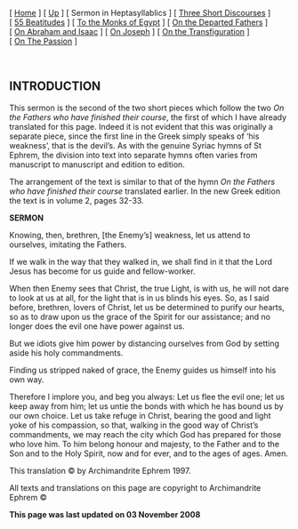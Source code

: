 \[ [Home](index.md) \] \[ [Up](ephrem.md) \] \[ Sermon in Heptasyllablics \] \[ [Three Short Discourses](3disc.md) \] \[ [55 Beatitudes](55beat.md) \] \[ [To the Monks of Egypt](egypt-int.md) \] \[ [On the Departed Fathers](dead-pat.md) \] \[ [On Abraham and Isaac](AbrIsaac.md) \] \[ [On Joseph](on_joseph.md) \] \[ [On the Transfiguration](on_the_transfiguration.md) \] \[ [On The Passion](PassSer.md) \]

 

INTRODUCTION
------------

This sermon is the second of the two short pieces which follow the two *On the Fathers who have finished their course*, the first of which I have already translated for this page. Indeed it is not evident that this was originally a separate piece, since the first line in the Greek simply speaks of ‘his weakness’, that is the devil’s. As with the genuine Syriac hymns of St Ephrem, the division into text into separate hymns often varies from manuscript to manuscript and edition to edition.

The arrangement of the text is similar to that of the hymn *On the Fathers who have finished their course* translated earlier. In the new Greek edition the text is in volume 2, pages 32-33.

**SERMON**

Knowing, then, brethren, \[the Enemy’s\] weakness, let us attend to ourselves, imitating the Fathers.

If we walk in the way that they walked in, we shall find in it that the Lord Jesus has become for us guide and fellow-worker.

When then Enemy sees that Christ, the true Light, is with us, he will not dare to look at us at all, for the light that is in us blinds his eyes. So, as I said before, brethren, lovers of Christ, let us be determined to purify our hearts, so as to draw upon us the grace of the Spirit for our assistance; and no longer does the evil one have power against us.

But we idiots give him power by distancing ourselves from God by setting aside his holy commandments.

Finding us stripped naked of grace, the Enemy guides us himself into his own way.

Therefore I implore you, and beg you always: Let us flee the evil one; let us keep away from him; let us untie the bonds with which he has bound us by our own choice. Let us take refuge in Christ, bearing the good and light yoke of his compassion, so that, walking in the good way of Christ’s commandments, we may reach the city which God has prepared for those who love him. To him belong honour and majesty, to the Father and to the Son and to the Holy Spirit, now and for ever, and to the ages of ages. Amen.

This translation © by Archimandrite Ephrem 1997. 

All texts and translations on this page are copyright to Archimandrite Ephrem ©

**This page was last updated on 03 November 2008**

